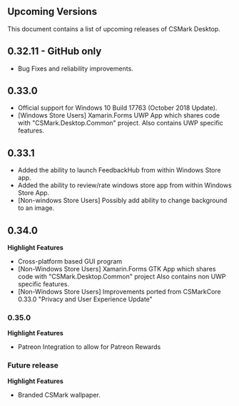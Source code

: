## Upcoming Versions
This document contains a list of upcoming releases of CSMark Desktop.

## 0.32.11 - GitHub only
* Bug Fixes and reliability improvements.

## 0.33.0
* Official support for Windows 10 Build 17763 (October 2018 Update).
* [Windows Store Users] Xamarin.Forms UWP App which shares code with "CSMark.Desktop.Common" project. Also contains UWP specific features.

## 0.33.1
* Added the ability to launch FeedbackHub from within Windows Store app.
* Added the ability to review/rate windows store app from within Windows Store App.
* [Non-windows Store Users] Possibly add ability to change background to an image.

## 0.34.0
**Highlight Features**
* Cross-platform based GUI program
* [Non-Windows Store Users] Xamarin.Forms GTK App which shares code with "CSMark.Desktop.Common" project Also contains non UWP specific features.
* [Non-Windows Store Users] Improvements ported from CSMarkCore 0.33.0 "Privacy and User Experience Update"

### 0.35.0
**Highlight Features**
* Patreon Integration to allow for Patreon Rewards

### Future release
**Highlight Features**
* Branded CSMark wallpaper.